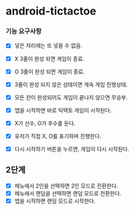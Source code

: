 # android-tictactoe

### 기능 요구사항

- [X] 넣은 자리에는 또 넣을 수 없음.
- [X] X 3줄이 완성 되면 게임이 종료.
- [X] O 3줄이 완성 되면 게임이 종료.
- [X] 3줄이 완성 되지 않은 상태이면 계속 게임 진행상태.
- [X] 모든 칸이 완성되어도 게임이 끝나지 않으면 무승부.
- [X] 앱을 시작하면 바로 틱택토 게임이 시작된다.
- [X] X가 선수, O가 후수를 둔다.
- [X] 유저가 직접 X, O를 표기하며 진행한다.
- [X] 다시 시작하기 버튼을 누르면, 게임이 다시 시작된다.


## 2단계

- [X] 메뉴에서 2인을 선택하면 2인 모드로 전환한다.
- [X] 메뉴에서 랜덤을 선택하면 랜덤 모드로 전환한다.
- [X] 앱을 시작하면 랜덤 모드로 시작한다.